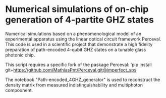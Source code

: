 # Numerical simulations of on-chip generation of 4-partite GHZ states

Numerical simulations based on a phenomenological model of an experimental apparatus using the linear optical circuit framework Perceval. This code is used in a scientific project that demonstrate a high fidelity preparation of path-encoded 4-qubit GHZ states on a tunable glass photonic chip.

This script requires a specific fork of the paskage Perceval:
'pip install git+https://github.com/MathiasPnt/Perceval.git@imperfect_sps'

The notebook "Path-encoded_4GHZ_generator" is used to reconstruct the density matrix from measured indistinguishability and multiphoton compoonent. 

